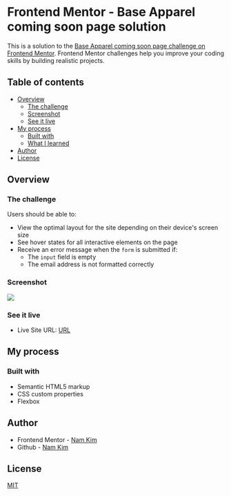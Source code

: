 # Frontend Mentor - Base Apparel coming soon page solution

This is a solution to the [Base Apparel coming soon page challenge on Frontend Mentor](https://www.frontendmentor.io/challenges/base-apparel-coming-soon-page-5d46b47f8db8a7063f9331a0). Frontend Mentor challenges help you improve your coding skills by building realistic projects. 

## Table of contents

- [Overview](#overview)
  - [The challenge](#the-challenge)
  - [Screenshot](#screenshot)
  - [See it live](#see-it-live)
- [My process](#my-process)
  - [Built with](#built-with)
  - [What I learned](#what-i-learned)
- [Author](#author)
- [License](#license)



## Overview

### The challenge

Users should be able to:

- View the optimal layout for the site depending on their device's screen size
- See hover states for all interactive elements on the page
- Receive an error message when the `form` is submitted if:
  - The `input` field is empty
  - The email address is not formatted correctly

### Screenshot

![](./screenshot.jpg)


### See it live

- Live Site URL: [URL](https://kimnamlhn.github.io/Base-Apparel-coming-soon-page/)

## My process

### Built with

- Semantic HTML5 markup
- CSS custom properties
- Flexbox


## Author

- Frontend Mentor - [Nam Kim](https://www.frontendmentor.io/profile/kimnamlhn)
- Github - [Nam Kim](https://github.com/kimnamlhn)

## License
[MIT](https://choosealicense.com/licenses/mit/)



